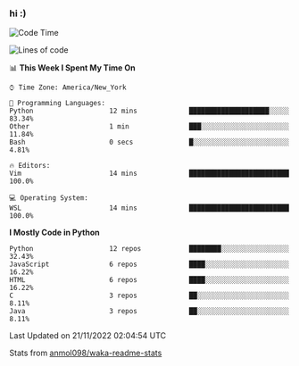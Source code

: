 ### hi :)

<!--START_SECTION:waka-->
![Code Time](http://img.shields.io/badge/Code%20Time-947%20hrs%2057%20mins-blue)

![Lines of code](https://img.shields.io/badge/From%20Hello%20World%20I%27ve%20Written-600%20Thousand%20lines%20of%20code-blue)

📊 **This Week I Spent My Time On** 

```text
⌚︎ Time Zone: America/New_York

💬 Programming Languages: 
Python                   12 mins             ████████████████████░░░░░   83.34% 
Other                    1 min               ███░░░░░░░░░░░░░░░░░░░░░░   11.84% 
Bash                     0 secs              █░░░░░░░░░░░░░░░░░░░░░░░░   4.81%

🔥 Editors: 
Vim                      14 mins             █████████████████████████   100.0%

💻 Operating System: 
WSL                      14 mins             █████████████████████████   100.0%

```

**I Mostly Code in Python** 

```text
Python                   12 repos            ████████░░░░░░░░░░░░░░░░░   32.43% 
JavaScript               6 repos             ████░░░░░░░░░░░░░░░░░░░░░   16.22% 
HTML                     6 repos             ████░░░░░░░░░░░░░░░░░░░░░   16.22% 
C                        3 repos             ██░░░░░░░░░░░░░░░░░░░░░░░   8.11% 
Java                     3 repos             ██░░░░░░░░░░░░░░░░░░░░░░░   8.11%

```



 Last Updated on 21/11/2022 02:04:54 UTC
<!--END_SECTION:waka-->

Stats from [anmol098/waka-readme-stats](https://github.com/anmol098/waka-readme-stats)
